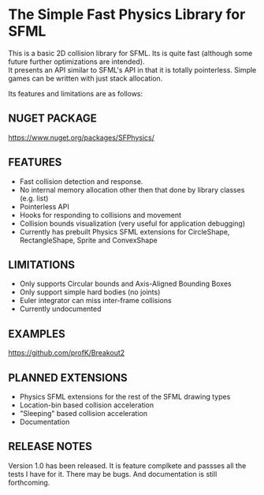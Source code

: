 # The Simple Fast Physics Library for SFML

This is a basic 2D collision library for SFML.  Its is quite fast (although some future further optimizations are intended).  
It presents an API similar to SFML's API in that it is totally pointerless.  Simple games can be written with just stack allocation.

Its features and limitations are as follows:

## NUGET PACKAGE
https://www.nuget.org/packages/SFPhysics/

## FEATURES
* Fast collision detection and response.
* No internal memory allocation other then that done by library classes (e.g. list<T>)
* Pointerless API
* Hooks for responding to collisions and movement
* Collision bounds visualization (very useful for application debugging)
* Currently has prebuilt Physics SFML extensions for CircleShape, RectangleShape, Sprite and ConvexShape

## LIMITATIONS
* Only supports Circular bounds and Axis-Aligned Bounding Boxes
* Only support simple hard bodies (no joints)
* Euler integrator can miss inter-frame collisions
* Currently undocumented

## EXAMPLES
https://github.com/profK/Breakout2  

## PLANNED EXTENSIONS
* Physics SFML extensions for the rest of the SFML drawing types
* Location-bin based collision acceleration
* "Sleeping" based collision acceleration
* Documentation
  
## RELEASE NOTES
Version 1.0 has been released.  It is feature complkete and passses all the tests I have for it.
There may be bugs.  And documentation is still forthcoming.
